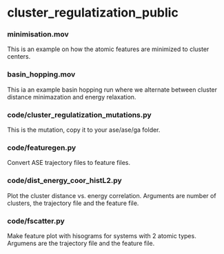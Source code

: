 # cluster_regulatization_public

### minimisation.mov
 This is an example on how the atomic features are minimized to cluster centers.
### basin_hopping.mov 
This ia an example basin hopping run where we alternate between cluster distance minimazation and energy relaxation.

### code/cluster_regulatization_mutations.py 
This is the mutation, copy it to your ase/ase/ga folder.

### code/featuregen.py
Convert ASE trajectory files to feature files.

### code/dist_energy_coor_histL2.py
Plot the cluster distance vs. energy correlation. 
Arguments are number of clusters, the trajectory file and the feature file.

### code/fscatter.py
Make feature plot with hisograms for systems with 2 atomic types.
Argumens are the trajectory file and the feature file.

